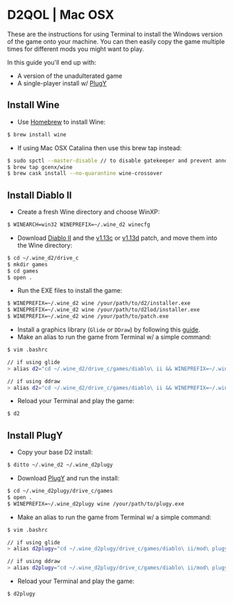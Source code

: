 # D2QOL | Mac OSX

These are the instructions for using Terminal to install the Windows version of the game onto your machine.  You can then easily copy the game multiple times for different mods you might want to play.

In this guide you'll end up with:

- A version of the unadulterated game
- A single-player install w/ [PlugY](http://plugy.free.fr/en/index.html)

## Install Wine

- Use [Homebrew](https://brew.sh/) to install Wine:

```bash
$ brew install wine
```

- If using Mac OSX Catalina then use this brew tap instead:

```bash
$ sudo spctl --master-disable // to disable gatekeeper and prevent annoying security popups
$ brew tap gcenx/wine
$ brew cask install --no-quarantine wine-crossover
```

## Install Diablo II

- Create a fresh Wine directory and choose WinXP:

```bash
$ WINEARCH=win32 WINEPREFIX=~/.wine_d2 winecfg
```

- Download [Diablo II](https://mega.nz/#!e9thyD6A!ExGJuZUtvRJ2c8DrxSL0ihCouh-ARbdVxODXIqVt3dc) and the [v1.13c](http://ftp.blizzard.com/pub/diablo2exp/patches/PC/LODPatch_113c.exe) or [v1.13d](http://ftp.blizzard.com/pub/diablo2exp/patches/PC/LODPatch_113d.exe) patch, and move them into the Wine directory:

```bash
$ cd ~/.wine_d2/drive_c
$ mkdir games
$ cd games
$ open .
```

- Run the EXE files to install the game:

```bash
$ WINEPREFIX=~/.wine_d2 wine /your/path/to/d2/installer.exe
$ WINEPREFIX=~/.wine_d2 wine /your/path/to/d2lod/installer.exe
$ WINEPREFIX=~/.wine_d2 wine /your/path/to/patch.exe
```

- Install a graphics library (``Glide`` or ``DDraw``) by following this [guide](https://github.com/whipowill/d2-plugy-qol/blob/master/Guides/Video.md).
- Make an alias to run the game from Terminal w/ a simple command:

```bash
$ vim .bashrc

// if using glide
> alias d2="cd ~/.wine_d2/drive_c/games/diablo\ ii && WINEPREFIX=~/.wine_d2 wine game.exe -w -3dfx -nofixaspect"

// if using ddraw
> alias d2="cd ~/.wine_d2/drive_c/games/diablo\ ii && WINEPREFIX=~/.wine_d2 wine game.exe -nofixaspect"
```

- Reload your Terminal and play the game:

```bash
$ d2
```

## Install PlugY

- Copy your base D2 install:

```bash
$ ditto ~/.wine_d2 ~/.wine_d2plugy
```

- Download [PlugY](http://plugy.free.fr/en/index.html) and run the install:

```bash
$ cd ~/.wine_d2plugy/drive_c/games
$ open .
$ WINEPREFIX=~/.wine_d2plugy wine /your/path/to/plugy.exe
```

- Make an alias to run the game from Terminal w/ a simple command:

```bash
$ vim .bashrc

// if using glide
> alias d2plugy="cd ~/.wine_d2plugy/drive_c/games/diablo\ ii/mod\ plugy && WINEPREFIX=~/.wine_d2plugy wine plugy.exe -w -3dfx -nofixaspect -direct -txt"

// if using ddraw
> alias d2plugy="cd ~/.wine_d2plugy/drive_c/games/diablo\ ii/mod\ plugy && WINEPREFIX=~/.wine_d2plugy wine plugy.exe -direct -txt"
```

- Reload your Terminal and play the game:

```bash
$ d2plugy
```